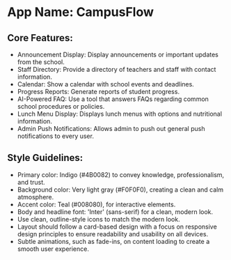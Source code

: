 # **App Name**: CampusFlow

## Core Features:

- Announcement Display: Display announcements or important updates from the school.
- Staff Directory: Provide a directory of teachers and staff with contact information.
- Calendar: Show a calendar with school events and deadlines.
- Progress Reports: Generate reports of student progress.
- AI-Powered FAQ: Use a tool that answers FAQs regarding common school procedures or policies.
- Lunch Menu Display: Displays lunch menus with options and nutritional information.
- Admin Push Notifications: Allows admin to push out general push notifications to every user.

## Style Guidelines:

- Primary color: Indigo (#4B0082) to convey knowledge, professionalism, and trust.
- Background color: Very light gray (#F0F0F0), creating a clean and calm atmosphere.
- Accent color: Teal (#008080), for interactive elements.
- Body and headline font: 'Inter' (sans-serif) for a clean, modern look.
- Use clean, outline-style icons to match the modern look.
- Layout should follow a card-based design with a focus on responsive design principles to ensure readability and usability on all devices.
- Subtle animations, such as fade-ins, on content loading to create a smooth user experience.